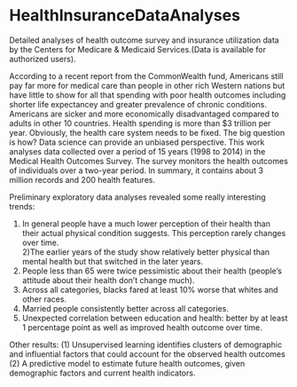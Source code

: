 # HealthInsuranceDataAnalyses
Detailed analyses of health outcome survey and insurance utilization data by the Centers for Medicare &amp; Medicaid Services.(Data is available for authorized users).

According to a recent report from the CommonWealth fund, Americans still pay far more for medical care than people in other rich Western nations but have little to show for all that spending with poor health outcomes including shorter life expectancey and greater prevalence of chronic conditions. Americans are sicker and more economically disadvantaged compared to adults in other 10 countries. Health spending is more than $3 trillion per year. Obviously, the health care system needs to be fixed. The big question is how? Data science can provide an unbiased perspective.
This work analyses data collected over a period of 15 years (1998 to 2014) in the Medical Health Outcomes Survey. The survey monitors the health outcomes of individuals over a two-year period. In summary, it contains about 3 million records and 200 health features.

Preliminary exploratory data analyses revealed some really interesting trends:
1) In general people have a much lower perception of their health than their actual physical condition suggests. This perception rarely changes over time.  
2)The earlier years of the study show relatively better physical than mental health but that switched in the later years. 
3) People less than 65 were twice pessimistic about their health (people’s attitude about their health don’t change much). 
4) Across all categories, blacks fared at least 10% worse that whites and other races.
5) Married people consistently better across all categories.
6) Unexpected correlation between education and health: better by at least 1 percentage point as well as improved health outcome over time.

Other results:
(1)	Unsupervised learning  identifies clusters of  demographic and influential factors that could account for the observed health outcomes
(2) A predictive model to estimate future health outcomes, given demographic factors and current health indicators.
